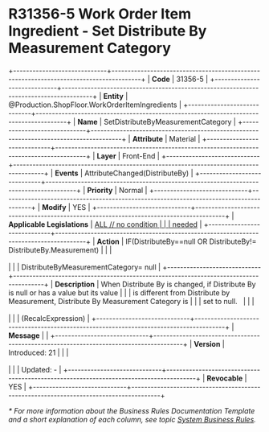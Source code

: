 ﻿---
erp.type: front-end-business-rule
erp.entity: Production.ShopFloor.WorkOrderItemIngredients
---

# R31356-5 Work Order Item Ingredient - Set Distribute By Measurement Category
+-----------------------------+---------------------------------------------------------------------------------------+
| **Code**                    | 31356-5                                                                               |
+-----------------------------+---------------------------------------------------------------------------------------+
| **Entity**                  | @Production.ShopFloor.WorkOrderItemIngredients                                        |
+-----------------------------+---------------------------------------------------------------------------------------+
| **Name**                    | SetDistributeByMeasurementCategory                                                    |
+-----------------------------+---------------------------------------------------------------------------------------+
| **Attribute**               | Material                                                                              |
+-----------------------------+---------------------------------------------------------------------------------------+
| **Layer**                   | Front-End                                                                             |
+-----------------------------+---------------------------------------------------------------------------------------+
| **Events**                  | AttributeChanged(DistributeBy)                                                        |
+-----------------------------+---------------------------------------------------------------------------------------+
| **Priority**                | Normal                                                                                |
+-----------------------------+---------------------------------------------------------------------------------------+
| **Modify**                  | YES                                                                                   |
+-----------------------------+---------------------------------------------------------------------------------------+
| **Applicable Legislations** | [ALL // no condition                                                                  |
|                             | needed](xref:applicable-legislations)                                                 |
+-----------------------------+---------------------------------------------------------------------------------------+
| **Action**                  | IF(DistributeBy==null OR DistributeBy!= DistributeBy.Measurement)                     |
|                             | <br/><br/>                                                                            |
|                             | DistributeByMeasurementCategory= null                                                 |
+-----------------------------+---------------------------------------------------------------------------------------+
| **Description**             | When Distribute By is changed, if Distribute By is null or has a value but its value  |
|                             | is different from Distribute by Measurement, Distribute By Measurement Category is    |
|                             | set to null.                                                                          |
|                             | <br/><br/>                                                                            |
|                             | (RecalcExpression)                                                                    |
+-----------------------------+---------------------------------------------------------------------------------------+
| **Message**                 |                                                                                       |
+-----------------------------+---------------------------------------------------------------------------------------+
| **Version**                 | Introduced: 21                                                                        |
|                             | <br/><br/>                                                                            |
|                             | Updated: -                                                                            |
+-----------------------------+---------------------------------------------------------------------------------------+
| **Revocable**               | YES                                                                                   |
+-----------------------------+---------------------------------------------------------------------------------------+

*\* For more information about the Business Rules Documentation Template and a short explanation of each column, see
topic [System Business Rules](../templates/template-description-system-business-rules.md).*
